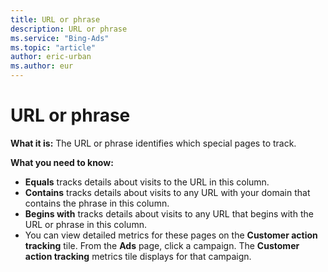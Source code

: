 ```yaml
---
title: URL or phrase
description: URL or phrase
ms.service: "Bing-Ads"
ms.topic: "article"
author: eric-urban
ms.author: eur
---
```


# URL or phrase

**What it is:**  The URL or phrase identifies which special pages to track.

**What you need to know:**
- **Equals** tracks details about visits to the URL in this column.
- **Contains** tracks details about visits to any URL with your domain that contains the phrase in this column.
- **Begins with** tracks details about visits to any URL that begins with the URL or phrase in this column.
- You can view detailed metrics for these pages on the **Customer action tracking** tile. From the **Ads** page, click a campaign. The **Customer action tracking** metrics tile displays for that campaign.


